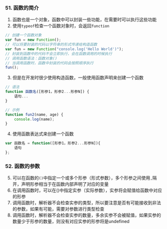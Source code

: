 ### 51. 函数的简介

1. 函数也是一个对象，函数中可以封装一些功能，在需要时可以执行这些功能
2. 使用`typeof`检查一个函数对象时，会返回`function`

```js
// 创建一个函数对象
var fun = new Function();
// 可以将要封装的代码以字符串的形式传递给构造函数
var fun = new Function("console.log('Hello World')");
// 封装到函数中的代码不会立即执行，会在函数调用的时候执行
// 调用函数语法：函数对象()
// 当调用函数时，函数中封装的代码会按照顺序执行
fun();
```

3. 但是在开发时很少使用构造函数，一般使用函数声明来创建一个函数
```js
// 语法
function 函数名([形参1，形参2...形参N]) {
    语句...
}

// 示例
function fun2(name, age) {
    console.log(name);
}
```

4. 使用函数表达式来创建一个函数
```js
var 函数名 = function([形参1，形参2...形参N]){
    语句
};
```

### 52. 函数的参数
5. 可以在函数的`()`中指定一个或多个形参（形式参数），多个形参之间使用`,`隔开，声明形参相当于在函数内部声明了对应的变量
6. 在调用函数时，可以在()中指定实参（实际参数），实参将会赋值给函数中对应的形参
7. 调用函数时，解析器不会检查实参的类型，所以要注意是否有可能接收到非法的参数，如果有可能，需要对参数进行类型检查
8. 调用函数时，解析器不会检查实参的数量，多余实参不会被赋值，如果实参的数量少于形参的数量，则没有对应实参的形参将是undefined
